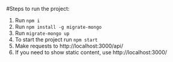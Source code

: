 #Steps to run the project:
1. Run `npm i`
2. Run `npm install -g migrate-mongo`
3. Run `migrate-mongo up`
4. To start the project run `npm start`
5. Make requests to http://localhost:3000/api/
6. If you need to show static content, use http://localhost:3000/ 